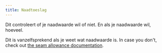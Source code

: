 ```yaml
---
title: Naadtoeslag
---
```


Dit controleert of je naadwaarde wil of niet. En als je naadwaarde wil, hoeveel.

Dit is vanzelfsprekend als je weet wat naadwaarde is. In case you don't, check out [the seam allowance documentation](/docs/sewing/seam-allowance).
